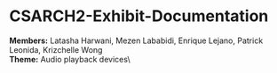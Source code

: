 # CSARCH2-Exhibit-Documentation
**Members:** Latasha Harwani, Mezen Lababidi, Enrique Lejano, Patrick Leonida, Krizchelle Wong\
**Theme:** Audio playback devices\
